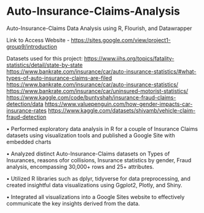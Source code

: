 # Auto-Insurance-Claims-Analysis


Auto-Insurance-Claims Data Analysis using R, Flourish, and Datawrapper

Link to Access Website - https://sites.google.com/view/project1-group9/introduction

Datasets used for this project: 
https://www.iihs.org/topics/fatality-statistics/detail/state-by-state
https://www.bankrate.com/insurance/car/auto-insurance-statistics/#what-types-of-auto-insurance-claims-are-filed
https://www.bankrate.com/insurance/car/auto-insurance-statistics/
https://www.bankrate.com/insurance/car/uninsured-motorist-statistics/
https://www.kaggle.com/code/buntyshah/insurance-fraud-claims-detection/data
https://www.valuepenguin.com/how-gender-impacts-car-insurance-rates
https://www.kaggle.com/datasets/shivamb/vehicle-claim-fraud-detection


• Performed exploratory data analysis in R for a couple of Insurance Claims datasets using visualization tools and published a Google Site with embedded charts

• Analyzed distinct Auto-Insurance-Claims datasets on Types of Insurances, reasons ofor collisions, Insurance statistics by gender, Fraud analysis, encompassing 30,000+ rows and 25+ attributes.

• Utilized R libraries such as dplyr, tidyverse for data preprocessing, and created insightful data visualizations using Ggplot2, Plotly, and Shiny. 

• Integrated all visualizations into a Google Sites website to effectively communicate the key insights derived from the data.
